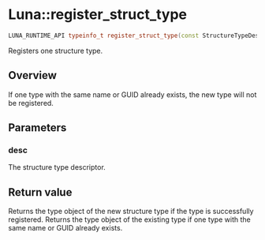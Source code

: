 # Luna::register_struct_type

```c++
LUNA_RUNTIME_API typeinfo_t register_struct_type(const StructureTypeDesc &desc)
```

Registers one structure type. 

## Overview
If one type with the same name or GUID already exists, the new type will not be registered. 

## Parameters
### desc
The structure type descriptor. 

## Return value
Returns the type object of the new structure type if the type is successfully registered. Returns the type object of the existing type if one type with the same name or GUID already exists. 

